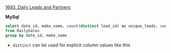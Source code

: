 [1693. Daily Leads and Partners](https://leetcode.com/problems/daily-leads-and-partners/description/)

**MySql**
```sql
select date_id, make_name, count(distinct lead_id) as unique_leads, count(distinct partner_id) as unique_partners
from DailySales
group by date_id, make_name
```
- `distinct` can be used for explicit column values like this